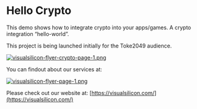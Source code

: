 # Hello Crypto

This demo shows how to integrate crypto into your apps/games. A crypto integration “hello-world”.

This project is being launched initially for the Toke2049 audience.

[![visualsilicon-flyer-crypto-page-1.png](https://visualsilicon.com/visualsilicon-flyer-crypto-page-1.png)](https://visualsilicon.com/flyer-crypto.pdf)

You can findout about our services at:

[![visualsilicon-flyer-page-1.png](https://visualsilicon.com/visualsilicon-flyer-page-1.png)](https://visualSilicon.com/flyer.pdf)

Please check out our website at: [https://visualsilicon.com/](https://visualsilicon.com/)
